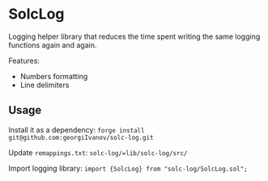 # SolcLog

Logging helper library that reduces the time spent writing the same logging functions again and again.

Features:
- Numbers formatting
- Line delimiters

## Usage

Install it as a dependency:
`forge install git@github.com:georgiIvanov/solc-log.git`

Update `remappings.txt`:
`solc-log/=lib/solc-log/src/`

Import logging library:
`import {SolcLog} from "solc-log/SolcLog.sol";`
